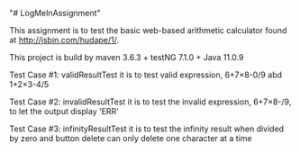 "# LogMeInAssignment" 

This assignment is to test the basic web-based arithmetic calculator found at http://jsbin.com/hudape/1/.

This project is build by maven 3.6.3 + testNG 7.1.0 + Java 11.0.9

Test Case #1: validResultTest
it is to test valid expression, 6+7×8-0/9 abd 1+2×3-4/5

Test Case #2: invalidResultTest
it is to test the invalid expression, 6+7×8-/9, to let the output display 'ERR'

Test Case #3: infinityResultTest
it is to test the infinity result when divided by zero and button delete can only delete one character at a time